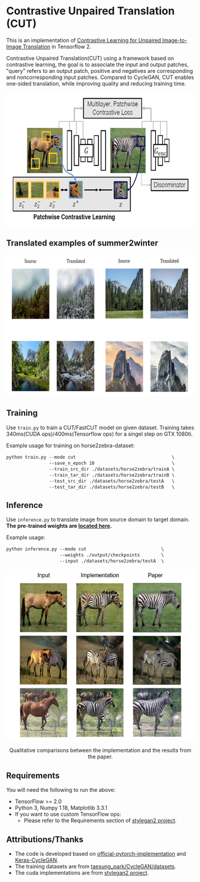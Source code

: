 # Contrastive Unpaired Translation (CUT)
This is an implementation of [Contrastive Learning for Unpaired Image-to-Image Translation](https://arxiv.org/abs/2007.15651) in Tensorflow 2.

Contrastive Unpaired Translation(CUT) using a framework based on contrastive learning, the goal is to associate the input and output patches, "query" refers to an output patch, positive and negatives are corresponding and noncorresponding input patches. Compared to CycleGAN, CUT enables one-sided translation, while improving quality and reducing training time.

<div align = 'center'>
  <img src = 'images/CUT.PNG' height = '360px'>
</div>


## Translated examples of summer2winter

<div align = 'left'>
  <img src='images/summer2winter_result.PNG' height = '380px'>
</div>


## Training
Use `train.py` to train a CUT/FastCUT model on given dataset.
Training takes 340ms(CUDA ops)/400ms(Tensorflow ops) for a singel step on GTX 1080ti.

Example usage for training on horse2zebra-dataset:
```
python train.py --mode cut                                    \
                --save_n_epoch 10                             \
                --train_src_dir ./datasets/horse2zebra/trainA \
                --train_tar_dir ./datasets/horse2zebra/trainB \
                --test_src_dir ./datasets/horse2zebra/testA   \
                --test_tar_dir ./datasets/horse2zebra/testB   \
```


## Inference
Use `inference.py` to translate image from source domain to target domain.
**The pre-trained weights are [located here](https://drive.google.com/drive/folders/1Y5om2S-kiSXdJKd3LHP5EDxJiNSm2djj?usp=sharing).**

Example usage:
```
python inference.py --mode cut                            \
                    --weights ./output/checkpoints        \
                    --input ./datasets/horse2zebra/testA  \
```


<div align = 'center'>
  <img src='images/horse2zebra_result.PNG' height = '460px'>
</div>
<p align = 'center'>
Qualitative comparisons between the implementation and the results from the paper.
</p>


## Requirements
You will need the following to run the above:
- TensorFlow >= 2.0
- Python 3, Numpy 1.18, Matplotlib 3.3.1
- If you want to use custom TensorFlow ops:
  - Please refer to the Requirements section of [stylegan2 project](https://github.com/NVlabs/stylegan2).

## Attributions/Thanks
- The code is developed based on [official-pytorch-implementation](https://github.com/taesungp/contrastive-unpaired-translation) and [Keras-CycleGAN](https://keras.io/examples/generative/cyclegan/).
- The training datasets are from [taesung_park/CycleGAN/datasets](https://people.eecs.berkeley.edu/~taesung_park/CycleGAN/datasets/).
- The cuda implementations are from [stylegan2 project](https://github.com/NVlabs/stylegan2).
